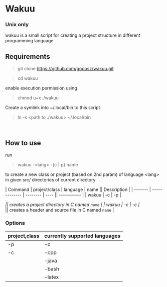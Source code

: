 # Wakuu
### Unix only

wakuu is a small script for creating a project structure in different programming language <br />


## Requirements

> git clone https://github.com/gooosz/wakuu.git

> cd wakuu

enable execution permission using <br />

> chmod u+x ./wakuu

Create a symlink into ~/.local/bin to this script <br />

> ln -s <path to ./wakuu> ~/.local/bin

<br />

## How to use

run

> wakuu -\<lang> -{c | p} name

to create a new class or project (based on 2nd param) of language \<lang> in given src/ directories of current directory
<br />

| Command | project/class | language | name || Description |
| ------- | ------------- | -------- | ---- || ----------- |
| wakuu   | -c            | -p       | <center>*</center> || creates a project directory in C named `name` |
| wakuu   | -c            | -c       | <center>*</center> || creates a header and source file in C named `name` |


### Options
| project,class | currently supported languages |
| ------------- | -------- |
| -p            | -c       |
| -c            | -cpp     |
|               | -java    |
|               | -bash    |
|               | -latex   |





